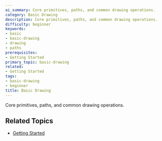 ```yaml
---
ai_summary: Core primitives, paths, and common drawing operations.
category: Basic Drawing
description: Core primitives, paths, and common drawing operations.
difficulty: beginner
keywords:
- basic
- basic-drawing
- drawing
- paths
prerequisites:
- Getting Started
primary_topic: basic-drawing
related:
- Getting Started
tags:
- basic-drawing
- beginner
title: Basic Drawing
---
```

Core primitives, paths, and common drawing operations.

## Related Topics

- [Getting Started](../index.md)
